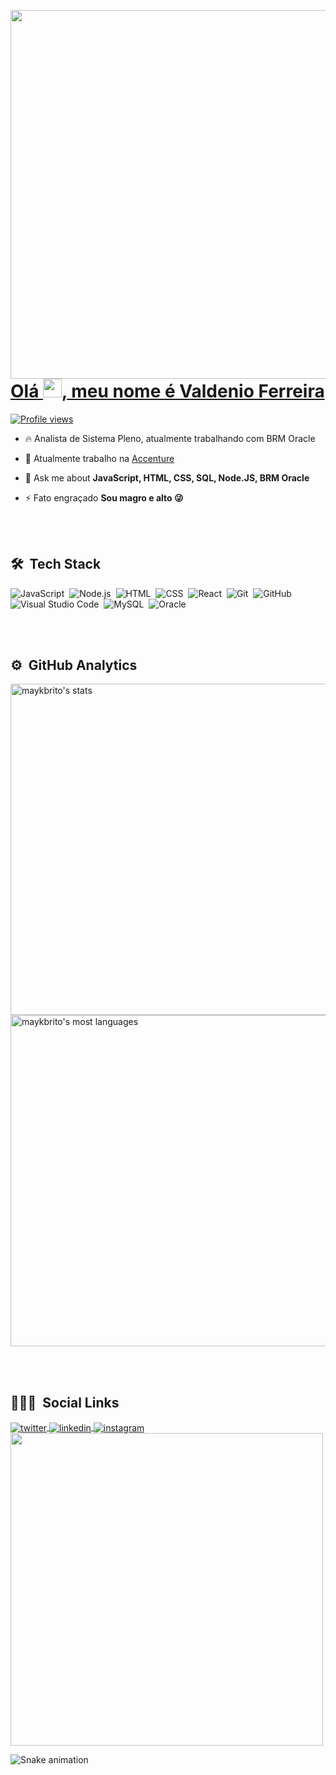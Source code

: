 
<a href="https://www.linkedin.com/in/valdeniofs/" target="_blank"><img align="right" height="590em" src="https://raw.githubusercontent.com/gist/valdenioferreira/d3d2e60ba8dc3debf959b676f6b0e7b9/raw/1c1619fc872c9601c8d0e9be8551da4237bb5505/githubcard.svg"/>
<h1 align="left">Olá <img src="https://raw.githubusercontent.com/kaueMarques/kaueMarques/master/hi.gif" width="30px">, meu nome é Valdenio Ferreira</h1>
<p align="left"> <img src="https://komarev.com/ghpvc/?username=valdenioferreira&color=yellow" alt="Profile views" /> </p></a>

- 🔥 Analista de Sistema Pleno, atualmente trabalhando com BRM Oracle 

- 🔭 Atualmente trabalho na [Accenture](https://github.com/Accenture)

- 💬 Ask me about **JavaScript, HTML, CSS, SQL, Node.JS, BRM Oracle**

- ⚡ Fato engraçado **Sou magro e alto 😜**

<br><br>

## 🛠 &nbsp;Tech Stack

![JavaScript](https://img.shields.io/badge/-JavaScript-05122A?style=flat&logo=javascript)&nbsp;
![Node.js](https://img.shields.io/badge/-Node.js-05122A?style=flat&logo=node.js)&nbsp;
![HTML](https://img.shields.io/badge/-HTML-05122A?style=flat&logo=HTML5)&nbsp;
![CSS](https://img.shields.io/badge/-CSS-05122A?style=flat&logo=CSS3&logoColor=1572B6)&nbsp;
![React](https://img.shields.io/badge/-React-05122A?style=flat&logo=react)&nbsp;
![Git](https://img.shields.io/badge/-Git-05122A?style=flat&logo=git)&nbsp;
![GitHub](https://img.shields.io/badge/-GitHub-05122A?style=flat&logo=github)&nbsp;
![Visual Studio Code](https://img.shields.io/badge/-Visual%20Studio%20Code-05122A?style=flat&logo=visual-studio-code&logoColor=007ACC)&nbsp;
![MySQL](https://img.shields.io/badge/-MySQL-05122A?style=flat&logo=mysql)&nbsp;
![Oracle](https://img.shields.io/badge/-Oracle-05122A?style=flat&logo=oracle)&nbsp;

<br><br>

## ⚙️ &nbsp;GitHub Analytics

<p align="left">
<img width="530em" src="https://github-readme-stats.vercel.app/api?username=valdenioferreira&show_icons=true&theme=vision-friendly-dark" alt="maykbrito's stats"/>
<img width="530em" src="https://github-readme-stats.vercel.app/api/top-langs/?username=valdenioferreira&layout=compact&theme=vision-friendly-dark" alt="maykbrito's most languages"/>
</p>

<br><br>

## 👨🏽‍🦲 &nbsp;Social Links

<a href="https://twitter.com/SouzaValdenio" target="_blank">
  <img align="center" src="https://img.shields.io/badge/-SouzaValdenio-05122A?style=flat&logo=twitter" alt="twitter"/>  
</a>
<a href="https://www.linkedin.com/in/valdeniofs" target="_blank">
  <img align="center" src="https://img.shields.io/badge/-valdeniofs-05122A?style=flat&logo=linkedin" alt="linkedin"/>
</a>
<a href="https://instagram.com/valdenio_f" target="_blank">
 <img align="center" src="https://img.shields.io/badge/-valdenio_f-05122A?style=flat&logo=instagram" alt="instagram"/>
</a>


<img width="500em" src="https://github-readme-twitter-gazf.vercel.app/api?id=SouzaValdenio&layout=wide&show_reply=off&show_retweet=off" />

![Snake animation](https://github.com/valdenioferreira/valdenioferreira/blob/output/github-contribution-grid-snake.svg)

<!--
**valdenioferreira/valdenioferreira** is a ✨ _special_ ✨ repository because its `README.md` (this file) appears on your GitHub profile.

Here are some ideas to get you started:

- 🔭 I’m currently working on ...
- 🌱 I’m currently learning ...
- 👯 I’m looking to collaborate on ...
- 🤔 I’m looking for help with ...
- 💬 Ask me about ...
- 📫 How to reach me: ...
- 😄 Pronouns: ...
- ⚡ Fun fact: ...
-->
